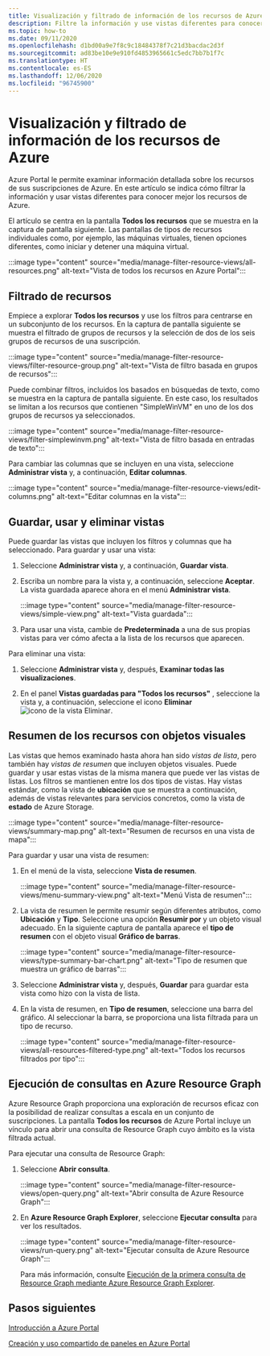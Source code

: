 ```yaml
---
title: Visualización y filtrado de información de los recursos de Azure
description: Filtre la información y use vistas diferentes para conocer mejor los recursos de Azure.
ms.topic: how-to
ms.date: 09/11/2020
ms.openlocfilehash: d1bd00a9e7f8c9c18484378f7c21d3bacdac2d3f
ms.sourcegitcommit: ad83be10e9e910fd4853965661c5edc7bb7b1f7c
ms.translationtype: HT
ms.contentlocale: es-ES
ms.lasthandoff: 12/06/2020
ms.locfileid: "96745900"
---
```

# <a name="view-and-filter-azure-resource-information"></a>Visualización y filtrado de información de los recursos de Azure

Azure Portal le permite examinar información detallada sobre los recursos de sus suscripciones de Azure. En este artículo se indica cómo filtrar la información y usar vistas diferentes para conocer mejor los recursos de Azure.

El artículo se centra en la pantalla **Todos los recursos** que se muestra en la captura de pantalla siguiente. Las pantallas de tipos de recursos individuales como, por ejemplo, las máquinas virtuales, tienen opciones diferentes, como iniciar y detener una máquina virtual.

:::image type="content" source="media/manage-filter-resource-views/all-resources.png" alt-text="Vista de todos los recursos en Azure Portal":::

## <a name="filter-resources"></a>Filtrado de recursos

Empiece a explorar **Todos los recursos** y use los filtros para centrarse en un subconjunto de los recursos. En la captura de pantalla siguiente se muestra el filtrado de grupos de recursos y la selección de dos de los seis grupos de recursos de una suscripción.

:::image type="content" source="media/manage-filter-resource-views/filter-resource-group.png" alt-text="Vista de filtro basada en grupos de recursos":::

Puede combinar filtros, incluidos los basados en búsquedas de texto, como se muestra en la captura de pantalla siguiente. En este caso, los resultados se limitan a los recursos que contienen "SimpleWinVM" en uno de los dos grupos de recursos ya seleccionados.

:::image type="content" source="media/manage-filter-resource-views/filter-simplewinvm.png" alt-text="Vista de filtro basada en entradas de texto":::

Para cambiar las columnas que se incluyen en una vista, seleccione **Administrar vista** y, a continuación, **Editar columnas**.

:::image type="content" source="media/manage-filter-resource-views/edit-columns.png" alt-text="Editar columnas en la vista":::

## <a name="save-use-and-delete-views"></a>Guardar, usar y eliminar vistas

Puede guardar las vistas que incluyen los filtros y columnas que ha seleccionado. Para guardar y usar una vista:

1. Seleccione **Administrar vista** y, a continuación, **Guardar vista**.

1. Escriba un nombre para la vista y, a continuación, seleccione **Aceptar**. La vista guardada aparece ahora en el menú **Administrar vista**.

    :::image type="content" source="media/manage-filter-resource-views/simple-view.png" alt-text="Vista guardada":::

1. Para usar una vista, cambie de **Predeterminada** a una de sus propias vistas para ver cómo afecta a la lista de los recursos que aparecen.

Para eliminar una vista:

1. Seleccione **Administrar vista** y, después, **Examinar todas las visualizaciones**.

1. En el panel **Vistas guardadas para "Todos los recursos"** , seleccione la vista y, a continuación, seleccione el icono **Eliminar** ![icono de la vista Eliminar](media/manage-filter-resource-views/icon-delete.png).

## <a name="summarize-resources-with-visuals"></a>Resumen de los recursos con objetos visuales

Las vistas que hemos examinado hasta ahora han sido _vistas de lista_, pero también hay _vistas de resumen_ que incluyen objetos visuales. Puede guardar y usar estas vistas de la misma manera que puede ver las vistas de listas. Los filtros se mantienen entre los dos tipos de vistas. Hay vistas estándar, como la vista de **ubicación** que se muestra a continuación, además de vistas relevantes para servicios concretos, como la vista de **estado** de Azure Storage.

:::image type="content" source="media/manage-filter-resource-views/summary-map.png" alt-text="Resumen de recursos en una vista de mapa":::

Para guardar y usar una vista de resumen:

1. En el menú de la vista, seleccione **Vista de resumen**.

    :::image type="content" source="media/manage-filter-resource-views/menu-summary-view.png" alt-text="Menú Vista de resumen":::

1. La vista de resumen le permite resumir según diferentes atributos, como **Ubicación** y **Tipo**. Seleccione una opción **Resumir por** y un objeto visual adecuado. En la siguiente captura de pantalla aparece el **tipo de resumen** con el objeto visual **Gráfico de barras**.

    :::image type="content" source="media/manage-filter-resource-views/type-summary-bar-chart.png" alt-text="Tipo de resumen que muestra un gráfico de barras":::

1. Seleccione **Administrar vista** y, después, **Guardar** para guardar esta vista como hizo con la vista de lista.

1. En la vista de resumen, en **Tipo de resumen**, seleccione una barra del gráfico. Al seleccionar la barra, se proporciona una lista filtrada para un tipo de recurso.

    :::image type="content" source="media/manage-filter-resource-views/all-resources-filtered-type.png" alt-text="Todos los recursos filtrados por tipo":::

## <a name="run-queries-in-azure-resource-graph"></a>Ejecución de consultas en Azure Resource Graph

Azure Resource Graph proporciona una exploración de recursos eficaz con la posibilidad de realizar consultas a escala en un conjunto de suscripciones. La pantalla **Todos los recursos** de Azure Portal incluye un vínculo para abrir una consulta de Resource Graph cuyo ámbito es la vista filtrada actual.

Para ejecutar una consulta de Resource Graph:

1. Seleccione **Abrir consulta**.

    :::image type="content" source="media/manage-filter-resource-views/open-query.png" alt-text="Abrir consulta de Azure Resource Graph":::

1. En **Azure Resource Graph Explorer**, seleccione **Ejecutar consulta** para ver los resultados.

    :::image type="content" source="media/manage-filter-resource-views/run-query.png" alt-text="Ejecutar consulta de Azure Resource Graph":::

    Para más información, consulte [Ejecución de la primera consulta de Resource Graph mediante Azure Resource Graph Explorer](../governance/resource-graph/first-query-portal.md).

## <a name="next-steps"></a>Pasos siguientes

[Introducción a Azure Portal](azure-portal-overview.md)

[Creación y uso compartido de paneles en Azure Portal](azure-portal-dashboards.md)
